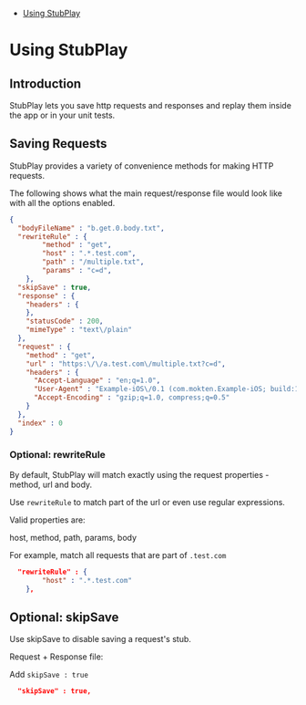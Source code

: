 - [Using StubPlay](#using-stubplay)

# Using StubPlay

## Introduction

StubPlay lets you save http requests and responses and replay them inside the app or in your unit tests.

## Saving Requests
StubPlay provides a variety of convenience methods for making HTTP requests. 

The following shows what the main request/response file would look like with all the options enabled.

```json
{
  "bodyFileName" : "b.get.0.body.txt",
  "rewriteRule" : {
        "method" : "get",
        "host" : ".*.test.com",
        "path" : "/multiple.txt",
        "params" : "c=d",
    },
  "skipSave" : true,
  "response" : {
    "headers" : {
    },
    "statusCode" : 200,
    "mimeType" : "text\/plain"
  },
  "request" : { 
    "method" : "get",
    "url" : "https:\/\/a.test.com\/multiple.txt?c=d",
    "headers" : {
      "Accept-Language" : "en;q=1.0",
      "User-Agent" : "Example-iOS\/0.1 (com.mokten.Example-iOS; build:1; iOS 12.1.0) Alamofire\/4.8.2",
      "Accept-Encoding" : "gzip;q=1.0, compress;q=0.5"
    }
  },
  "index" : 0
}
```

### Optional: rewriteRule

By default, StubPlay will match exactly using the request properties - method, url and body.

Use `rewriteRule` to match part of the url or even use regular expressions.

Valid properties are:

host, method, path, params, body

For example, match all requests that are part of `.test.com`

```json
  "rewriteRule" : {
        "host" : ".*.test.com"
    },
``` 
 

## Optional: skipSave

Use skipSave to disable saving a request's stub.

Request + Response file:

Add `skipSave : true`

```json
  "skipSave" : true,
``` 
 